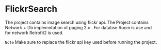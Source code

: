 # FlickrSearch

The project contains image search using flickr api. The Project contains Network + Db implemntation of paging 2.x . For databse Room is use and for network Retrofit2 is used.

`Note` Make sure to replace the flickr api key used before running the project.
